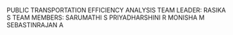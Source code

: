 PUBLIC TRANSPORTATION EFFICIENCY ANALYSIS
TEAM LEADER: RASIKA S
TEAM MEMBERS: SARUMATHI S
              PRIYADHARSHINI R
              MONISHA M
              SEBASTINRAJAN A
